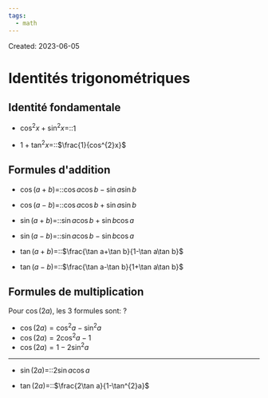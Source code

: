 ```yaml
---
tags:
  - math
---
```

Created: 2023-06-05

# Identités trigonométriques
## Identité fondamentale
- $\cos^{2}x+\sin^{2}x=$::$1$
<!--SR:!2023-09-16,3,266-->

- $1+\tan^{2}x=$::$\frac{1}{cos^{2}x}$
<!--SR:!2023-09-14,1,226-->

## Formules d'addition
- $\cos(a+b)=$::$\cos a\cos b-\sin a\sin b$
<!--SR:!2023-09-14,1,190-->

- $\cos(a-b)=$::$\cos a\cos b+\sin a\sin b$
<!--SR:!2023-09-16,3,266-->

- $\sin(a+b)=$::$\sin a\cos b+\sin b\cos a$
<!--SR:!2023-09-23,12,250-->

- $\sin(a-b)=$::$\sin a\cos b-\sin b\cos a$
<!--SR:!2023-09-14,1,226-->

- $\tan(a+b)=$::$\frac{\tan a+\tan b}{1-\tan a\tan b}$
<!--SR:!2023-09-23,6,226-->

- $\tan(a-b)=$::$\frac{\tan a-\tan b}{1+\tan a\tan b}$
<!--SR:!2023-09-16,3,266-->

## Formules de multiplication
Pour $\cos(2a)$, les 3 formules sont:
?
- $\cos(2a)=\cos^{2}a-\sin^{2}a$
- $\cos(2a)=2\cos^{2}a-1$
- $\cos(2a)=1-2\sin^{2}a$
<!--SR:!2023-09-18,1,226-->


---
- $\sin(2a)=$::$2\sin a\cos a$
<!--SR:!2023-09-14,1,226-->

- $\tan(2a)=$::$\frac{2\tan a}{1-\tan^{2}a}$
<!--SR:!2023-09-18,1,206-->


